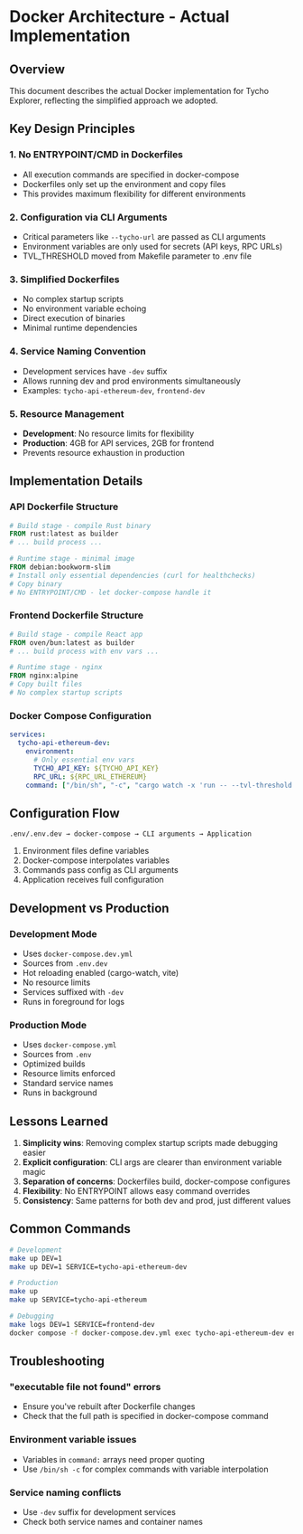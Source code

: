 # Docker Architecture - Actual Implementation

## Overview
This document describes the actual Docker implementation for Tycho Explorer, reflecting the simplified approach we adopted.

## Key Design Principles

### 1. No ENTRYPOINT/CMD in Dockerfiles
- All execution commands are specified in docker-compose
- Dockerfiles only set up the environment and copy files
- This provides maximum flexibility for different environments

### 2. Configuration via CLI Arguments
- Critical parameters like `--tycho-url` are passed as CLI arguments
- Environment variables are only used for secrets (API keys, RPC URLs)
- TVL_THRESHOLD moved from Makefile parameter to .env file

### 3. Simplified Dockerfiles
- No complex startup scripts
- No environment variable echoing
- Direct execution of binaries
- Minimal runtime dependencies

### 4. Service Naming Convention
- Development services have `-dev` suffix
- Allows running dev and prod environments simultaneously
- Examples: `tycho-api-ethereum-dev`, `frontend-dev`

### 5. Resource Management
- **Development**: No resource limits for flexibility
- **Production**: 4GB for API services, 2GB for frontend
- Prevents resource exhaustion in production

## Implementation Details

### API Dockerfile Structure

```dockerfile
# Build stage - compile Rust binary
FROM rust:latest as builder
# ... build process ...

# Runtime stage - minimal image
FROM debian:bookworm-slim
# Install only essential dependencies (curl for healthchecks)
# Copy binary
# No ENTRYPOINT/CMD - let docker-compose handle it
```

### Frontend Dockerfile Structure

```dockerfile
# Build stage - compile React app
FROM oven/bun:latest as builder
# ... build process with env vars ...

# Runtime stage - nginx
FROM nginx:alpine
# Copy built files
# No complex startup scripts
```

### Docker Compose Configuration

```yaml
services:
  tycho-api-ethereum-dev:
    environment:
      # Only essential env vars
      TYCHO_API_KEY: ${TYCHO_API_KEY}
      RPC_URL: ${RPC_URL_ETHEREUM}
    command: ["/bin/sh", "-c", "cargo watch -x 'run -- --tvl-threshold ${TVL_THRESHOLD} --chain ethereum --port 3000 --tycho-url ${TYCHO_ETHEREUM_URL}'"]
```

## Configuration Flow

```
.env/.env.dev → docker-compose → CLI arguments → Application
```

1. Environment files define variables
2. Docker-compose interpolates variables
3. Commands pass config as CLI arguments
4. Application receives full configuration

## Development vs Production

### Development Mode
- Uses `docker-compose.dev.yml`
- Sources from `.env.dev`
- Hot reloading enabled (cargo-watch, vite)
- No resource limits
- Services suffixed with `-dev`
- Runs in foreground for logs

### Production Mode
- Uses `docker-compose.yml`
- Sources from `.env`
- Optimized builds
- Resource limits enforced
- Standard service names
- Runs in background

## Lessons Learned

1. **Simplicity wins**: Removing complex startup scripts made debugging easier
2. **Explicit configuration**: CLI args are clearer than environment variable magic
3. **Separation of concerns**: Dockerfiles build, docker-compose configures
4. **Flexibility**: No ENTRYPOINT allows easy command overrides
5. **Consistency**: Same patterns for both dev and prod, just different values

## Common Commands

```bash
# Development
make up DEV=1
make up DEV=1 SERVICE=tycho-api-ethereum-dev

# Production
make up
make up SERVICE=tycho-api-ethereum

# Debugging
make logs DEV=1 SERVICE=frontend-dev
docker compose -f docker-compose.dev.yml exec tycho-api-ethereum-dev env
```

## Troubleshooting

### "executable file not found" errors
- Ensure you've rebuilt after Dockerfile changes
- Check that the full path is specified in docker-compose command

### Environment variable issues
- Variables in `command:` arrays need proper quoting
- Use `/bin/sh -c` for complex commands with variable interpolation

### Service naming conflicts
- Use `-dev` suffix for development services
- Check both service names and container names
